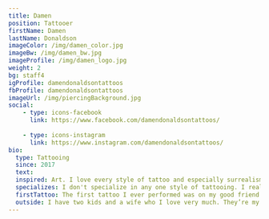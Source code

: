 ```yaml
---
title: Damen
position: Tattooer
firstName: Damen
lastName: Donaldson
imageColor: /img/damen_color.jpg
imageBw: /img/damen_bw.jpg
imageProfile: /img/damen_logo.jpg
weight: 2
bg: staff4
igProfile: damendonaldsontattoos
fbProfile: damendonaldsontattoos
imageUrl: /img/piercingBackground.jpg
social:
    - type: icons-facebook
      link: https://www.facebook.com/damendonaldsontattoos/
  
    - type: icons-instagram
      link: https://www.instagram.com/damendonaldsontattoos/
bio: 
  type: Tattooing
  since: 2017
  text: 
  inspired: Art. I love every style of tattoo and especially surrealism. I strive to be better at everything I’m weak at and I enjoy doing new things. I find I become really inspired when I’m scrolling through Instagram and see some striking Japanese sleeve. I can stare at that kind of thing for hours. 
  specializes: I don't specialize in any one style of tattooing. I really enjoy doing black and gray tattoos, surrealism, Japanese, Japanese traditional, and American Traditional. I’ve been drawing my whole life and I’ve always gravitated towards pencil drawing and smooth black and gray.   
  firstTattoo: The first tattoo I ever performed was on my good friend and at the time, coworker. It was a small drawing of the lead character from the band “Gorillaz”. I learned a lot and slowly got better at what I do over time. 
  outside: I have two kids and a wife who I love very much. They’re my priority, but outside of them I enjoy drawing when I find the time. 
---
```


